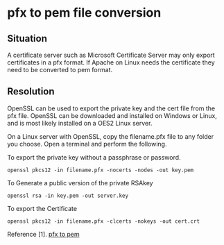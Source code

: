 # pfx to pem file conversion

## Situation
A certificate server such as Microsoft Certificate Server may only export certificates in a pfx format. If Apache on Linux needs the certificate they need to be converted to pem format.
 
 
## Resolution
OpenSSL can be used to export the private key and the cert file from the pfx file.
OpenSSL can be downloaded and installed on Windows or Linux, and is most likely installed on a OES2 Linux server.
 
On a Linux server with OpenSSL, copy the filename.pfx file to any folder you choose. Open a terminal and perform the following.
 
 
To export the private key without a passphrase or password.
```
openssl pkcs12 -in filename.pfx -nocerts -nodes -out key.pem
```
To Generate a public version of the private RSAkey
```
openssl rsa -in key.pem -out server.key
```

To export the Certificate
```
openssl pkcs12 -in filename.pfx -clcerts -nokeys -out cert.crt
```


Reference
[1]. [pfx to pem](https://support.microfocus.com/kb/doc.php?id=7004039)
